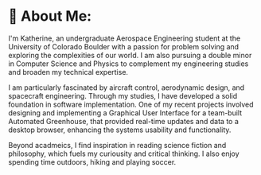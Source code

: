 # 💫 About Me:
I'm Katherine, an undergraduate Aerospace Engineering student at the University of Colorado Boulder with a passion for problem solving and exploring the complexities of our world. I am also pursuing a double minor in Computer Science and Physics to complement my engineering studies and broaden my technical expertise.

I am particularly fascinated by aircraft control, aerodynamic design, and spacecraft engineering. Through my studies, I have developed a solid foundation in software implementation. One of my recent projects involved designing and implementing a Graphical User Interface for a team-built Automated Greenhouse, that provided real-time updates and data to a desktop browser, enhancing the systems usability and functionality.

Beyond acadmeics, I find inspiration in reading science fiction and philosophy, which fuels my curiousity and critical thinking. I also enjoy spending time outdoors, hiking and playing soccer. 
